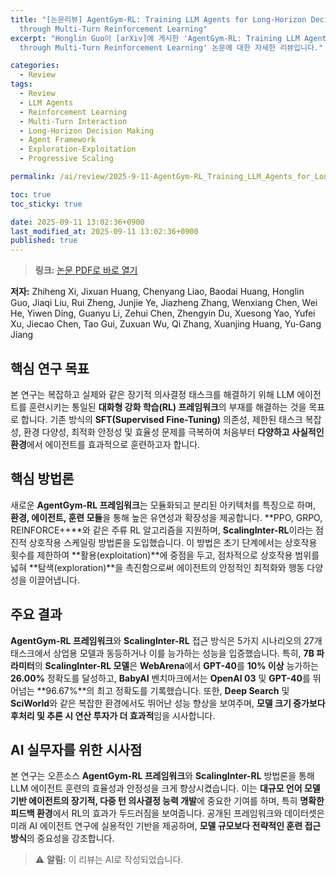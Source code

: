 ```yaml
---
title: "[논문리뷰] AgentGym-RL: Training LLM Agents for Long-Horizon Decision Making
  through Multi-Turn Reinforcement Learning"
excerpt: "Honglin Guo이 [arXiv]에 게시한 'AgentGym-RL: Training LLM Agents for Long-Horizon Decision Making
  through Multi-Turn Reinforcement Learning' 논문에 대한 자세한 리뷰입니다."

categories:
  - Review
tags:
  - Review
  - LLM Agents
  - Reinforcement Learning
  - Multi-Turn Interaction
  - Long-Horizon Decision Making
  - Agent Framework
  - Exploration-Exploitation
  - Progressive Scaling

permalink: /ai/review/2025-9-11-AgentGym-RL_Training_LLM_Agents_for_Long-Horizon_Decision_Making_through_Multi-Turn_Reinforcement_Learning/

toc: true
toc_sticky: true

date: 2025-09-11 13:02:36+0900
last_modified_at: 2025-09-11 13:02:36+0900
published: true
---
```

> **링크:** [논문 PDF로 바로 열기](https://arxiv.org/abs/2509.08755)

**저자:** Zhiheng Xi, Jixuan Huang, Chenyang Liao, Baodai Huang, Honglin Guo, Jiaqi Liu, Rui Zheng, Junjie Ye, Jiazheng Zhang, Wenxiang Chen, Wei He, Yiwen Ding, Guanyu Li, Zehui Chen, Zhengyin Du, Xuesong Yao, Yufei Xu, Jiecao Chen, Tao Gui, Zuxuan Wu, Qi Zhang, Xuanjing Huang, Yu-Gang Jiang



## 핵심 연구 목표
본 연구는 복잡하고 실제와 같은 장기적 의사결정 태스크를 해결하기 위해 LLM 에이전트를 훈련시키는 통일된 **대화형 강화 학습(RL) 프레임워크**의 부재를 해결하는 것을 목표로 합니다. 기존 방식의 **SFT(Supervised Fine-Tuning)** 의존성, 제한된 태스크 복잡성, 환경 다양성, 최적화 안정성 및 효율성 문제를 극복하여 처음부터 **다양하고 사실적인 환경**에서 에이전트를 효과적으로 훈련하고자 합니다.

## 핵심 방법론
새로운 **AgentGym-RL 프레임워크**는 모듈화되고 분리된 아키텍처를 특징으로 하며, **환경, 에이전트, 훈련 모듈**을 통해 높은 유연성과 확장성을 제공합니다. **PPO, GRPO, REINFORCE++**와 같은 주류 RL 알고리즘을 지원하며, **ScalingInter-RL**이라는 점진적 상호작용 스케일링 방법론을 도입했습니다. 이 방법은 초기 단계에서는 상호작용 횟수를 제한하여 **활용(exploitation)**에 중점을 두고, 점차적으로 상호작용 범위를 넓혀 **탐색(exploration)**을 촉진함으로써 에이전트의 안정적인 최적화와 행동 다양성을 이끌어냅니다.

## 주요 결과
**AgentGym-RL 프레임워크**와 **ScalingInter-RL** 접근 방식은 5가지 시나리오의 27개 태스크에서 상업용 모델과 동등하거나 이를 능가하는 성능을 입증했습니다. 특히, **7B 파라미터**의 **ScalingInter-RL 모델**은 **WebArena**에서 **GPT-40**를 **10% 이상** 능가하는 **26.00%** 정확도를 달성하고, **BabyAI** 벤치마크에서는 **OpenAI 03** 및 **GPT-40**를 뛰어넘는 **96.67%**의 최고 정확도를 기록했습니다. 또한, **Deep Search** 및 **SciWorld**와 같은 복잡한 환경에서도 뛰어난 성능 향상을 보여주며, **모델 크기 증가보다 후처리 및 추론 시 연산 투자가 더 효과적**임을 시사합니다.

## AI 실무자를 위한 시사점
본 연구는 오픈소스 **AgentGym-RL 프레임워크**와 **ScalingInter-RL** 방법론을 통해 LLM 에이전트 훈련의 효율성과 안정성을 크게 향상시켰습니다. 이는 **대규모 언어 모델 기반 에이전트의 장기적, 다중 턴 의사결정 능력 개발**에 중요한 기여를 하며, 특히 **명확한 피드백 환경**에서 RL의 효과가 두드러짐을 보여줍니다. 공개된 프레임워크와 데이터셋은 미래 AI 에이전트 연구에 실용적인 기반을 제공하며, **모델 규모보다 전략적인 훈련 접근 방식**의 중요성을 강조합니다.

> ⚠️ **알림:** 이 리뷰는 AI로 작성되었습니다.